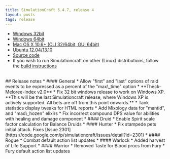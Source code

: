 ```yaml
---
title: SimulationCraft 5.4.7, release 4
layout: posts
tags: release
---
```

* [Windows 32bit](http://downloads.simulationcraft.org/simc-547-4-win32.zip)
* [Windows 64bit](http://downloads.simulationcraft.org/simc-547-4-win64.zip)
* [Mac OS X 10.6+ (CLI 32/64bit, GUI 64bit)](http://downloads.simulationcraft.org/simc-547-4-osx-x86.dmg)
* [Ubuntu 12.04/13.10](https://launchpad.net/~simulationcraft/+archive/simulationcraft)
* [Source code](http://downloads.simulationcraft.org/simc-547-4-source.zip)
* If you wish to run Simulationcraft on other (Linux) distributions, follow the [build instructions](http://code.google.com/p/simulationcraft/wiki/HowToBuild)
<br>
## Release notes
* #### General
    * Allow "first" and "last" options of raid events to be expressed as a percent of the "max\_time" option
    * **Theck-Meloree-Index v2.0**
    * Fix 32 bit windows release to work on Windows XP. **This will be the last Simulationcraft release, where Windows XP is actively supported. All bets are off from this point onwards.**
    * Tank statistics display tweaks for HTML reports
    * Add Mixology data for "mantid", and "mad\_hozen" elixirs
    * Fix incorrect compound DPS value for abilities with healing and damage component
* #### Druid
    * Enable Spirit scale factor calculation for Balance Druids
* #### Hunter
    * Fix stampede pets initial attack. Fixes [Issue 2301](https://code.google.com/p/simulationcraft/issues/detail?id=2301)
* #### Rogue
    * Combat default action list updates
* #### Warlock
    * Added harvest of Life Support
* #### Warrior
    * Removed Taste for Blood procs from Fury
    * Fury default action list updates

